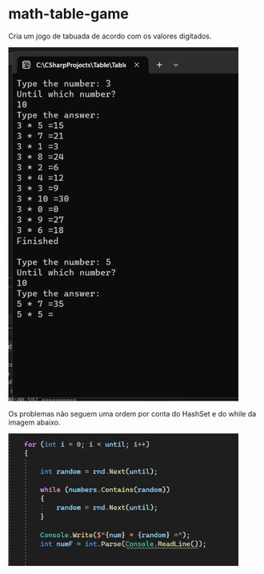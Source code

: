 # math-table-game
Cria um jogo de tabuada de acordo com os valores digitados.





<img width= "460" src= "/Images/Aplication.png"> 



Os problemas não seguem uma ordem por conta do HashSet e do while da imagem abaixo.

<img width= "460" src= "/Images/While.png"> 

